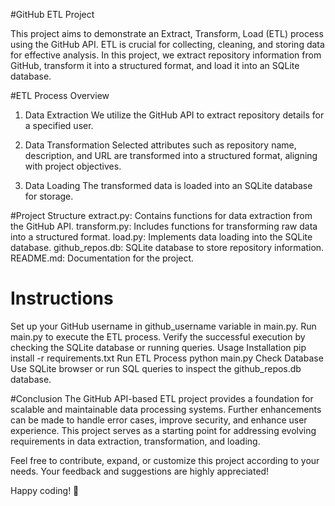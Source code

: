 #GitHub ETL Project

This project aims to demonstrate an Extract, Transform, Load (ETL) process using the GitHub API. ETL is crucial for collecting, cleaning, and storing data for effective analysis. In this project, we extract repository information from GitHub, transform it into a structured format, and load it into an SQLite database.

#ETL Process Overview
1. Data Extraction
We utilize the GitHub API to extract repository details for a specified user.

2. Data Transformation
Selected attributes such as repository name, description, and URL are transformed into a structured format, aligning with project objectives.

3. Data Loading
The transformed data is loaded into an SQLite database for storage.

#Project Structure
extract.py: Contains functions for data extraction from the GitHub API.
transform.py: Includes functions for transforming raw data into a structured format.
load.py: Implements data loading into the SQLite database.
github_repos.db: SQLite database to store repository information.
README.md: Documentation for the project.
# Instructions
Set up your GitHub username in github_username variable in main.py.
Run main.py to execute the ETL process.
Verify the successful execution by checking the SQLite database or running queries.
Usage
Installation
pip install -r requirements.txt
Run ETL Process
python main.py
Check Database
Use SQLite browser or run SQL queries to inspect the github_repos.db database.

#Conclusion
The GitHub API-based ETL project provides a foundation for scalable and maintainable data processing systems. Further enhancements can be made to handle error cases, improve security, and enhance user experience. This project serves as a starting point for addressing evolving requirements in data extraction, transformation, and loading.

Feel free to contribute, expand, or customize this project according to your needs. Your feedback and suggestions are highly appreciated!

Happy coding! 🚀

